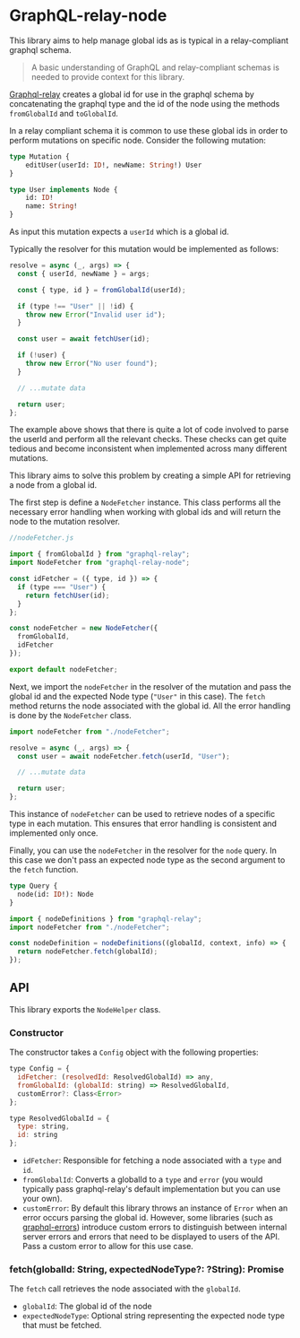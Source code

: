 # GraphQL-relay-node

This library aims to help manage global ids as is typical in a relay-compliant graphql schema.

> A basic understanding of GraphQL and relay-compliant schemas is needed to provide context for this library.

[Graphql-relay](https://github.com/graphql/graphql-relay-js) creates a global id for use in the graphql schema by concatenating the graphql type and the id of the node using the methods `fromGlobalId` and `toGlobalId`.

In a relay compliant schema it is common to use these global ids in order to perform mutations on specific node. Consider the following mutation:

```graphql
type Mutation {
    editUser(userId: ID!, newName: String!) User
}

type User implements Node {
    id: ID!
    name: String!
}
```

As input this mutation expects a `userId` which is a global id.

Typically the resolver for this mutation would be implemented as follows:

```js
resolve = async (_, args) => {
  const { userId, newName } = args;

  const { type, id } = fromGlobalId(userId);

  if (type !== "User" || !id) {
    throw new Error("Invalid user id");
  }

  const user = await fetchUser(id);

  if (!user) {
    throw new Error("No user found");
  }

  // ...mutate data

  return user;
};
```

The example above shows that there is quite a lot of code involved to parse the userId and perform all the relevant checks. These checks can get quite tedious and become inconsistent when implemented across many different mutations.

This library aims to solve this problem by creating a simple API for retrieving a node from a global id.

The first step is define a `NodeFetcher` instance. This class performs all the necessary error handling when working with global ids and will return the node to the mutation resolver.

```js
//nodeFetcher.js

import { fromGlobalId } from "graphql-relay";
import NodeFetcher from "graphql-relay-node";

const idFetcher = ({ type, id }) => {
  if (type === "User") {
    return fetchUser(id);
  }
};

const nodeFetcher = new NodeFetcher({
  fromGlobalId,
  idFetcher
});

export default nodeFetcher;
```

Next, we import the `nodeFetcher` in the resolver of the mutation and pass the global id and the expected Node type (`"User"` in this case). The `fetch` method returns the node associated with the global id. All the error handling is done by the `NodeFetcher` class.

```js
import nodeFetcher from "./nodeFetcher";

resolve = async (_, args) => {
  const user = await nodeFetcher.fetch(userId, "User");

  // ...mutate data

  return user;
};
```

This instance of `nodeFetcher` can be used to retrieve nodes of a specific type in each mutation. This ensures that error handling is consistent and implemented only once.

Finally, you can use the `nodeFetcher` in the resolver for the `node` query. In this case we don't pass an expected node type as the second argument to the `fetch` function.

```graphql
type Query {
  node(id: ID!): Node
}
```

```js
import { nodeDefinitions } from "graphql-relay";
import nodeFetcher from "./nodeFetcher";

const nodeDefinition = nodeDefinitions((globalId, context, info) => {
  return nodeFetcher.fetch(globalId);
});
```

## API

This library exports the `NodeHelper` class.

### Constructor

The constructor takes a `Config` object with the following properties:

```js
type Config = {
  idFetcher: (resolvedId: ResolvedGlobalId) => any,
  fromGlobalId: (globalId: string) => ResolvedGlobalId,
  customError?: Class<Error>
};

type ResolvedGlobalId = {
  type: string,
  id: string
};
```

* `idFetcher`: Responsible for fetching a node associated with a `type` and `id`.
* `fromGlobalId`: Converts a globalId to a `type` and `error` (you would typically pass graphql-relay's default implementation but you can use your own).
* `customError`: By default this library throws an instance of `Error` when an error occurs parsing the global id. However, some libraries (such as [graphql-errors](https://github.com/kadirahq/graphql-errors)) introduce custom errors to distinguish between internal server errors and errors that need to be displayed to users of the API. Pass a custom error to allow for this use case.

### fetch(globalId: String, expectedNodeType?: ?String): Promise<any>

The `fetch` call retrieves the node associated with the `globalId`.

* `globalId`: The global id of the node
* `expectedNodeType`: Optional string representing the expected node type that must be fetched.
